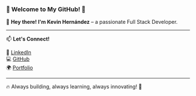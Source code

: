 ### 🚀 Welcome to My GitHub! 🚀

👋 **Hey there! I'm Kevin Hernández** – a passionate Full Stack Developer.

---

📫 **Let's Connect!**

🔗 [LinkedIn](https://www.linkedin.com/in/kevin-hernandez-deras)  
💻 [GitHub](https://github.com/kevin0018)  
🌍 [Portfolio](https://kevin0018.github.io/portfolio)  

---

🔥 Always building, always learning, always innovating! 🚀